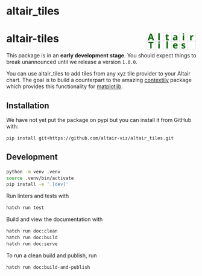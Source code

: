 # altair_tiles
# altair-tiles <img align="right" src="https://raw.githubusercontent.com/altair-viz/altair_tiles/main/doc/logo.svg" height="50"></img>
This package is in an **early development stage**. You should expect things to break unannounced until we release a version `1.0.0`.

You can use altair_tiles to add tiles from any xyz tile provider to your Altair chart. The goal is to build a counterpart to the amazing [contextily](https://github.com/geopandas/contextily) package which provides this functionality for [matplotlib](https://matplotlib.org/).

## Installation
We have not yet put the package on pypi but you can install it from GitHub with:

```bash
pip install git+https://github.com/altair-viz/altair_tiles.git
```

## Development
```bash
python -m venv .venv
source .venv/bin/activate
pip install -e '.[dev]'
```

Run linters and tests with
```bash
hatch run test
```

Build and view the documentation with
```bash
hatch run doc:clean
hatch run doc:build
hatch run doc:serve
```

To run a clean build and publish, run
```bash
hatch run doc:build-and-publish
```

